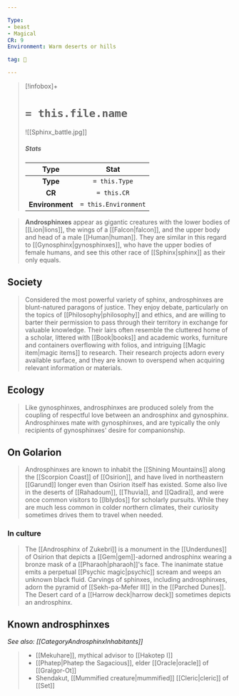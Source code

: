 ```yaml
---

Type:
- beast
- Magical
CR: 9
Environment: Warm deserts or hills

tag: 👹

---
```


> [!infobox]+
> #  `= this.file.name`
> ![[Sphinx_battle.jpg]]
> ##### Stats
> Type | Stat |
> :---:|:---:|
> **Type** | `= this.Type` |
> **CR** | `= this.CR` |
> **Environment** | `= this.Environment` |



> **Androsphinxes** appear as gigantic creatures with the lower bodies of [[Lion|lions]], the wings of a [[Falcon|falcon]], and the upper body and head of a male [[Human|human]]. They are similar in this regard to [[Gynosphinx|gynosphinxes]], who have the upper bodies of female humans, and see this other race of [[Sphinx|sphinx]] as their only equals.



## Society

> Considered the most powerful variety of sphinx, androsphinxes are blunt-natured paragons of justice. They enjoy debate, particularly on the topics of [[Philosophy|philosophy]] and ethics, and are willing to barter their permission to pass through their territory in exchange for valuable knowledge.
> Their lairs often resemble the cluttered home of a scholar, littered with [[Book|books]] and academic works, furniture and containers overflowing with folios, and intriguing [[Magic item|magic items]] to research. Their research projects adorn every available surface, and they are known to overspend when acquiring relevant information or materials.


## Ecology

> Like gynosphinxes, androsphinxes are produced solely from the coupling of respectful love between an androsphinx and gynosphinx. Androsphinxes mate with gynosphinxes, and are typically the only recipients of gynosphinxes' desire for companionship.


## On Golarion

> Androsphinxes are known to inhabit the [[Shining Mountains]] along the [[Scorpion Coast]] of [[Osirion]], and have lived in northeastern [[Garund]] longer even than Osirion itself has existed. Some also live in the deserts of [[Rahadoum]], [[Thuvia]], and [[Qadira]], and were once common visitors to [[Iblydos]] for scholarly pursuits. While they are much less common in colder northern climates, their curiosity sometimes drives them to travel when needed.


### In culture

> The [[Androsphinx of Zukebri]] is a monument in the [[Underdunes]] of Osirion that depicts a [[Gem|gem]]-adorned androsphinx wearing a bronze mask of a [[Pharaoh|pharaoh]]'s face. The inanimate statue emits a perpetual [[Psychic magic|psychic]] scream and weeps an unknown black fluid.
> Carvings of sphinxes, including androsphinxes, adorn the pyramid of [[Sekh-pa-Mefer III]] in the [[Parched Dunes]].
> The Desert card of a [[Harrow deck|harrow deck]] sometimes depicts an androsphinx.


## Known androsphinxes

*See also: [[CategoryAndrosphinxInhabitants]]*
> - [[Mekuhare]], mythical advisor to [[Hakotep I]]
> - [[Phatep|Phatep the Sagacious]], elder [[Oracle|oracle]] of [[Gralgor-Ot]]
> - Shendakut, [[Mummified creature|mummified]] [[Cleric|cleric]] of [[Set]]







